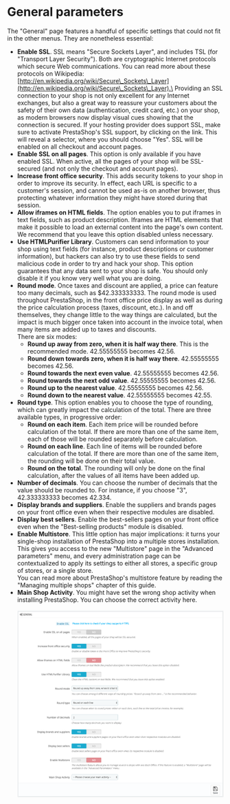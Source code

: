 # General parameters

The "General" page features a handful of specific settings that could not fit in the other menus. They are nonetheless essential:

* **Enable SSL**. SSL means "Secure Sockets Layer", and includes TSL (for "Transport Layer Security"). Both are cryptographic Internet protocols which secure Web communications. You can read more about these protocols on Wikipedia: [http://en.wikipedia.org/wiki/Secure\_Sockets\_Layer](http://en.wikipedia.org/wiki/Secure\_Sockets\_Layer).\
  Providing an SSL connection to your shop is not only excellent for any Internet exchanges, but also a great way to reassure your customers about the safety of their own data (authentication, credit card, etc.) on your shop, as modern browsers now display visual cues showing that the connection is secured. If your hosting provider does support SSL, make sure to activate PrestaShop's SSL support, by clicking on the link. This will reveal a selector, where you should choose "Yes". SSL will be enabled on all checkout and account pages.
* **Enable SSL on all pages**. This option is only available if you have enabled SSL. When active, all the pages of your shop will be SSL-secured (and not only the checkout and account pages).
* **Increase front office security**. This adds security tokens to your shop in order to improve its security. In effect, each URL is specific to a customer's session, and cannot be used as-is on another browser, thus protecting whatever information they might have stored during that session.
* **Allow iframes on HTML fields**. The option enables you to put iframes in text fields, such as product description. Iframes are HTML elements that make it possible to load an external content into the page's own content. We recommend that you leave this option disabled unless necessary.
* **Use HTMLPurifier Library**. Customers can send information to your shop using text fields (for instance, product descriptions or customer information), but hackers can also try to use these fields to send malicious code in order to try and hack your shop. This option guarantees that any data sent to your shop is safe. You should only disable it if you know very well what you are doing.
* **Round mode**. Once taxes and discount are applied, a price can feature too many decimals, such as $42.333333333. The round mode is used throughout PrestaShop, in the front office price display as well as during the price calculation process (taxes, discount, etc.). In and off themselves, they change little to the way things are calculated, but the impact is much bigger once taken into account in the invoice total, when many items are added up to taxes and discounts.\
  There are six modes:
  * **Round up away from zero, when it is half way there**. This is the recommended mode. 42.55555555 becomes 42.56.
  * **Round down towards zero, when it is half way there**. 42.55555555 becomes 42.56.
  * **Round towards the next even value**. 42.55555555 becomes 42.56.
  * **Round towards the next odd value**. 42.55555555 becomes 42.56.
  * **Round up to the nearest value**. 42.55555555 becomes 42.56.
  * **Round down to the nearest value**. 42.55555555 becomes 42.55.
* **Round type**. This option enables you to choose the type of rounding, which can greatly impact the calculation of the total. There are three available types, in progressive order:
  * **Round on each item**. Each item price will be rounded before calculation of the total. If there are more than one of the same item, each of those will be rounded separately before calculation.
  * **Round on each line**. Each line of items will be rounded before calculation of the total.  If there are more than one of the same item, the rounding will be done on their total value.
  * **Round on the total**. The rounding will only be done on the final calculation, after the values of all items have been added up.
* **Number of decimals**. You can choose the number of decimals that the value should be rounded to. For instance, if you choose "3", 42.333333333 becomes 42.334.
* **Display brands and suppliers**.  Enable the suppliers and brands pages on your front office even when their respective modules are disabled.
* **Display best sellers**. Enable the best-sellers pages on your front office even when the "Best-selling products" module is disabled.
* **Enable Multistore**. This little option has major implications: it turns your single-shop installation of PrestaShop into a multiple stores installation. This gives you access to the new "Multistore" page in the "Advanced parameters" menu, and every administration page can be contextualized to apply its settings to either all stores, a specific group of stores, or a single store.\
  You can read more about PrestaShop's multistore feature by reading the "Managing multiple shops" chapter of this guide.
* **Main Shop Activity**. You might have set the wrong shop activity when installing PrestaShop. You can choose the correct activity here.\
  \
  ![](<../../../../.gitbook/assets/51839963 (4) (4) (2).png>)
